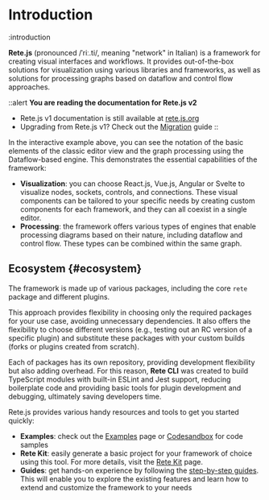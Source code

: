 # Introduction

:introduction

**Rete.js** (pronounced /ˈriː.ti/, meaning "network" in Italian) is a framework for creating visual interfaces and workflows. It provides out-of-the-box solutions for visualization using various libraries and frameworks, as well as solutions for processing graphs based on dataflow and control flow approaches.

::alert
**You are reading the documentation for Rete.js v2**

- Rete.js v1 documentation is still available at [rete.js.org](https://rete.js.org)
- Upgrading from Rete.js v1? Check out the [Migration](/docs/migration) guide
::

In the interactive example above, you can see the notation of the basic elements of the classic editor view and the graph processing using the Dataflow-based engine. This demonstrates the essential capabilities of the framework:

- **Visualization**: you can choose React.js, Vue.js, Angular or Svelte to visualize nodes, sockets, controls, and connections. These visual components can be tailored to your specific needs by creating custom components for each framework, and they can all coexist in a single editor.
- **Processing**: the framework offers various types of engines that enable processing diagrams based on their nature, including dataflow and control flow. These types can be combined within the same graph.

## Ecosystem {#ecosystem}

The framework is made up of various packages, including the core `rete` package and different plugins.

This approach provides flexibility in choosing only the required packages for your use case, avoiding unnecessary dependencies. It also offers the flexibility to choose different versions (e.g., testing out an RC version of a specific plugin) and substitute these packages with your custom builds (forks or plugins created from scratch).

Each of packages has its own repository, providing development flexibility but also adding overhead. For this reason, **Rete CLI** was created to build TypeScript modules with built-in ESLint and Jest support, reducing boilerplate code and providing basic tools for plugin development and debugging, ultimately saving developers time.

Rete.js provides various handy resources and tools to get you started quickly:
- **Examples**: check out the [Examples](/examples) page or [Codesandbox](https://codesandbox.io/search?refinementList%5Btags%5D%5B0%5D=rete.js) for code samples
- **Rete Kit**: easily generate a basic project for your framework of choice using this tool. For more details, visit the [Rete Kit](/docs/development/rete-kit) page.
- **Guides**: get hands-on experience by following the [step-by-step guides](/docs/guides/basic). This will enable you to explore the existing features and learn how to extend and customize the framework to your needs
